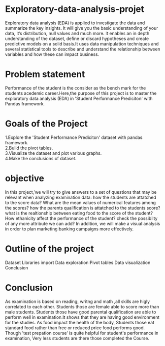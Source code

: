 # Exploratory-data-analysis-projet
Exploratory data analysis (EDA) is applied to investigate the data and summarize the key insights. It will give you the basic understanding of your data, it’s distribution, null values and much more. It enables an in depth understanding of the dataset, define or discard hypotheses and create predictive models on a solid basis.It uses data manipulation techniques and several statistical tools to describe and understand the relationship between variables and how these can impact business.

# Problem statement
Performance of the student is the consider as the bench mark for the students acedemic career.Here,the purpose of this project is to master the exploratory data analysis (EDA) in 'Student Performance Prediciton' with Pandas framework.

# Goals of the Project
1.Explore the 'Student Performance Prediciton' dataset with pandas framework.                                                                                     
2.Build the pivot tables.                                                                                                                                         
3.Visualize the dataset and plot various graphs.                                                                                                                   
4.Make the conclusions of dataset.                                                                                                                                 

# objective
In this project,'we will try to give answers to a set of questions that may be relevant when analyzing examination data:
how the students are attatched to the score data?
What are the mean values of numerical features among the scores?
how the parents qualification is attatched to the students score?
what is the realtionship between eating food to the score of the student?
How ethanicity affect the performance of the student?
check the possibilty of any more attribute we can add?
In addition, we will make a visual analysis in order to plan marketing banking campaigns more effectively.

# Outline of the project
Dataset
Libraries import
Data exploration
Pivot tables
Data visualization
Conclusion

# Conclusion
As examination is based on reading, writng and math ,all skills are higly correlated to each other.
Students those are female able to score more than male students.
Students those have good parental qualification are able to perform well in examination.It shows that they are having good environment for the studies.
As food impact the health of the body, Students those eat standard food rather than free or reduced price food performs good.
Though 'test prepation course' is quite helpful for student's performance in examination, Very less students are there those completed the Course.
